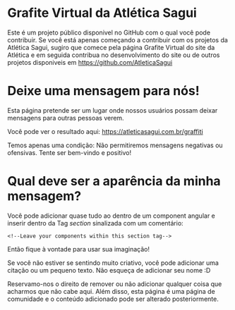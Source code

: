 # Grafite Virtual da Atlética Sagui

Este é um projeto público disponivel no GitHub com o qual você pode contribuir.
Se você está apenas começando a contribuir com os projetos da Atlética Sagui, sugiro que comece pela página Grafite Virtual do site da Atlética e em seguida contribua no desenvolvimento do site ou de outros projetos disponiveis em https://github.com/AtleticaSagui

# Deixe uma mensagem para nós!

Esta página pretende ser um lugar onde nossos usuários possam deixar mensagens para outras pessoas verem.

Você pode ver o resultado aqui: https://atleticasagui.com.br/graffiti

Temos apenas uma condição:
Não permitiremos mensagens negativas ou ofensivas. Tente ser bem-vindo e positivo!

# Qual deve ser a aparência da minha mensagem?

Você pode adicionar quase tudo ao dentro de um component angular e inserir dentro da Tag *section* sinalizada com um comentário:

`<!--Leave your components within this section tag-->`

Então fique à vontade para usar sua imaginação!

Se você não estiver se sentindo muito criativo, você pode adicionar uma citação ou um pequeno texto. Não esqueça de adicionar seu nome :D

Reservamo-nos o direito de remover ou não adicionar qualquer coisa que acharmos que não cabe aqui.
Além disso, esta página é uma página de comunidade e o conteúdo adicionado pode ser alterado posteriormente.
